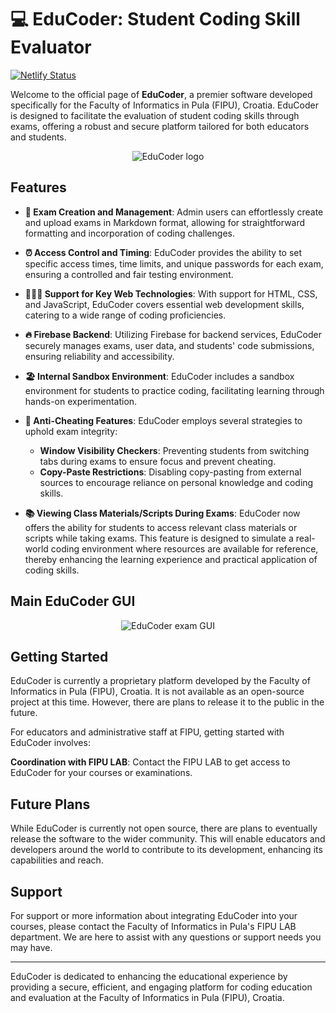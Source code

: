 # 💻 EduCoder: Student Coding Skill Evaluator
[![Netlify Status](https://api.netlify.com/api/v1/badges/248fdf36-632e-4be0-807c-7d2443f723f2/deploy-status)](https://app.netlify.com/sites/fipu-educoder/deploys)

Welcome to the official page of **EduCoder**, a premier software developed specifically for the Faculty of Informatics in Pula (FIPU), Croatia. EduCoder is designed to facilitate the evaluation of student coding skills through exams, offering a robust and secure platform tailored for both educators and students. 

<p align="center">
  <img src="https://github.com/lukablaskovic/edu_coder/blob/main/public/android-chrome-192x192.png?raw=true" alt="EduCoder logo">
</p>

## Features

- **📑 Exam Creation and Management**: Admin users can effortlessly create and upload exams in Markdown format, allowing for straightforward formatting and incorporation of coding challenges.

- **⏰ Access Control and Timing**: EduCoder provides the ability to set specific access times, time limits, and unique passwords for each exam, ensuring a controlled and fair testing environment.

- **🧑🏻‍💻 Support for Key Web Technologies**: With support for HTML, CSS, and JavaScript, EduCoder covers essential web development skills, catering to a wide range of coding proficiencies.

- **🔥 Firebase Backend**: Utilizing Firebase for backend services, EduCoder securely manages exams, user data, and students' code submissions, ensuring reliability and accessibility.

- **🏖️ Internal Sandbox Environment**: EduCoder includes a sandbox environment for students to practice coding, facilitating learning through hands-on experimentation.

- **📛 Anti-Cheating Features**: EduCoder employs several strategies to uphold exam integrity:
  - **Window Visibility Checkers**: Preventing students from switching tabs during exams to ensure focus and prevent cheating.
  - **Copy-Paste Restrictions**: Disabling copy-pasting from external sources to encourage reliance on personal knowledge and coding skills.

- **📚 Viewing Class Materials/Scripts During Exams**: EduCoder now offers the ability for students to access relevant class materials or scripts while taking exams. This feature is designed to simulate a real-world coding environment where resources are available for reference, thereby enhancing the learning experience and practical application of coding skills.

## Main EduCoder GUI

<p align="center">
  <img src="https://github.com/lukablaskovic/edu_coder/blob/main/public/educoderUI.png?raw=true" alt="EduCoder exam GUI">
</p>

## Getting Started

EduCoder is currently a proprietary platform developed by the Faculty of Informatics in Pula (FIPU), Croatia. It is not available as an open-source project at this time. However, there are plans to release it to the public in the future.

For educators and administrative staff at FIPU, getting started with EduCoder involves:

 **Coordination with FIPU LAB**: Contact the FIPU LAB to get access to EduCoder for your courses or examinations.

## Future Plans

While EduCoder is currently not open source, there are plans to eventually release the software to the wider community. This will enable educators and developers around the world to contribute to its development, enhancing its capabilities and reach.

## Support

For support or more information about integrating EduCoder into your courses, please contact the Faculty of Informatics in Pula's FIPU LAB department. We are here to assist with any questions or support needs you may have.

---

EduCoder is dedicated to enhancing the educational experience by providing a secure, efficient, and engaging platform for coding education and evaluation at the Faculty of Informatics in Pula (FIPU), Croatia.
